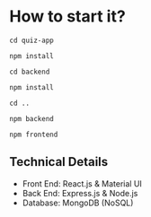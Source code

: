
# How to start it?

  `cd quiz-app`

  `npm install`

  `cd backend`

  `npm install`

  `cd ..`

  `npm backend`
  
  `npm frontend`


## Technical Details
- Front End: React.js & Material UI 
- Back End: Express.js & Node.js
- Database: MongoDB (NoSQL)
